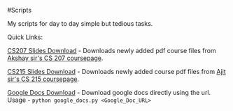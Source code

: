 #Scripts

My scripts for day to day simple but tedious tasks.

Quick Links:

[CS207 Slides Download](https://github.com/CodeMaxx/Scripts/blob/master/cs207_download.py) - Downloads newly added pdf course files from [Akshay sir's CS 207 coursepage](https://www.cse.iitb.ac.in/~akshayss/courses/cs207-2016.html).

[CS215 Slides Download](https://github.com/CodeMaxx/Scripts/blob/master/cs215_download.py) - Downloads newly added course pdf files from [Ajit sir's CS 215 coursepage](https://www.cse.iitb.ac.in/~ajitvr/CS215_Fall2016/).

[Google Docs Download](https://github.com/CodeMaxx/Scripts/blob/master/google_docs.py) - Download google docs directly using the url.<br>
Usage - `python google_docs.py <Google_Doc_URL>`
